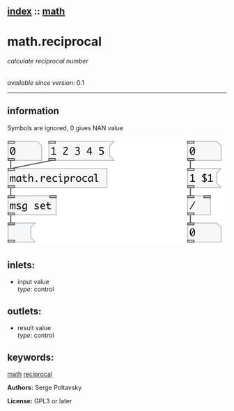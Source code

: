 [index](index.html) :: [math](category_math.html)
---

# math.reciprocal

###### calculate reciprocal number

*available since version:* 0.1

---


## information
Symbols are ignored, 0 gives NAN value



[![example](../examples/img/math.reciprocal.jpg)](../examples/pd/math.reciprocal.pd)









## inlets:

* input value<br>
_type:_ control



## outlets:

* result value<br>
_type:_ control



## keywords:

[math](keywords/math.html)
[reciprocal](keywords/reciprocal.html)






**Authors:** Serge Poltavsky




**License:** GPL3 or later





